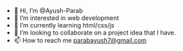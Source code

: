 - 👋 Hi, I’m @Ayush-Parab
- 👀 I’m interested in web development
- 🌱 I’m currently learning html/css/js
- 💞️ I’m looking to collaborate on a project idea that I have.
- 📫 How to reach me parabayush7@gmail.com

<!---
Ayush-Parab/Ayush-Parab is a ✨ special ✨ repository because its `README.md` (this file) appears on your GitHub profile.
You can click the Preview link to take a look at your changes.
--->
